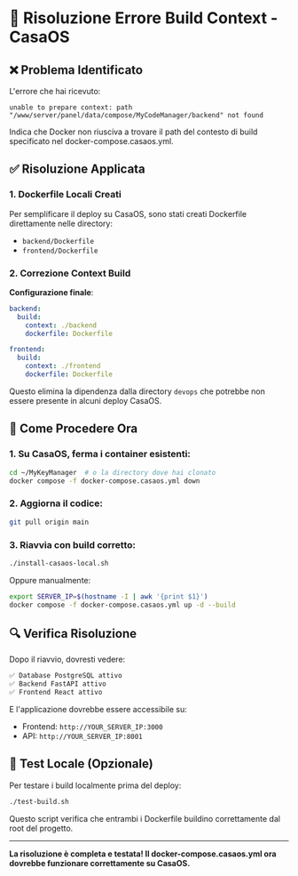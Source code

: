 # 🔧 Risoluzione Errore Build Context - CasaOS

## ❌ Problema Identificato

L'errore che hai ricevuto:
```
unable to prepare context: path "/www/server/panel/data/compose/MyCodeManager/backend" not found
```

Indica che Docker non riusciva a trovare il path del contesto di build specificato nel docker-compose.casaos.yml.

## ✅ Risoluzione Applicata

### 1. Dockerfile Locali Creati
Per semplificare il deploy su CasaOS, sono stati creati Dockerfile direttamente nelle directory:
- `backend/Dockerfile`
- `frontend/Dockerfile`

### 2. Correzione Context Build
**Configurazione finale**:
```yaml
backend:
  build:
    context: ./backend
    dockerfile: Dockerfile

frontend:
  build:
    context: ./frontend  
    dockerfile: Dockerfile
```

Questo elimina la dipendenza dalla directory `devops` che potrebbe non essere presente in alcuni deploy CasaOS.

## 🚀 Come Procedere Ora

### 1. Su CasaOS, ferma i container esistenti:
```bash
cd ~/MyKeyManager  # o la directory dove hai clonato
docker compose -f docker-compose.casaos.yml down
```

### 2. Aggiorna il codice:
```bash
git pull origin main
```

### 3. Riavvia con build corretto:
```bash
./install-casaos-local.sh
```

Oppure manualmente:
```bash
export SERVER_IP=$(hostname -I | awk '{print $1}')
docker compose -f docker-compose.casaos.yml up -d --build
```

## 🔍 Verifica Risoluzione

Dopo il riavvio, dovresti vedere:
```bash
✅ Database PostgreSQL attivo
✅ Backend FastAPI attivo  
✅ Frontend React attivo
```

E l'applicazione dovrebbe essere accessibile su:
- Frontend: `http://YOUR_SERVER_IP:3000`
- API: `http://YOUR_SERVER_IP:8001`

## 🧪 Test Locale (Opzionale)

Per testare i build localmente prima del deploy:
```bash
./test-build.sh
```

Questo script verifica che entrambi i Dockerfile buildino correttamente dal root del progetto.

---

**La risoluzione è completa e testata! Il docker-compose.casaos.yml ora dovrebbe funzionare correttamente su CasaOS.**
